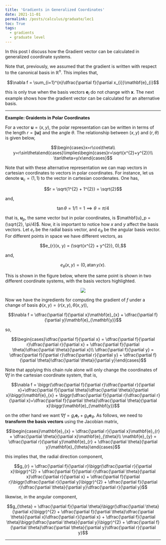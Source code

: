 ```yaml
---
title: 'Gradients in Generalized Coordinates'
date: 2021-11-01
permalink: /posts/calculus/graduate/lec1
toc: True
tags:
  - gradients
  - graduate level
---
```


In this post I discuss how the Gradient vector can be calculated in generalized coordinate systems.

Note that, previously, we assumed that the gradient is written with respect to the canonical basis in $\mathbb{R}^{n}$. This implies that,

$$\nabla f = \sum_{i=1}^{n}\dfrac{\partial f}{\partial x_{i}}\mathbf{e}_{i}$$

this is only true when the basis vectors $\mathbf{e}_{i}$ do not change with $\mathbf{x}$. The next example shows how the gradient vector can be calculated for an alternative basis.

---
**Example: Graidents in Polar Coordinates**

For a vector $\mathbf{u} = (x, y)$, the polar representation can be written in terms of the length $r = \lVert\mathbf{u}\lVert$ and the angle $\theta$. The relationship between $(x,y)$ and $(r,\theta)$ is given below,

$$\begin{cases}x=r\cos\theta\\ y=r\sin\theta\end{cases}\implies\begin{cases}r=\sqrt{x^{2}+y^{2}}\\ \tan\theta=y/x\end{cases}$$

Note that with these alternative representation we can map vectors in cartesian coordinates to vectors in polar coordinates. For instance, let us denote $\mathbf{u}_{c} = (1, 1)$ to the vector in cartesian coordenates. One has,

$$r = \sqrt{1^{2} + 1^{2}} = \sqrt{2}$$

and,

$$\tan\theta = 1/1 = 1 \implies \theta = \pi/4$$

that is, $\mathbf{u}_p$, the same vector but in polar coordinates, is $\mathbf{u}_p = (\sqrt{2}, \pi/4)$. Now, it is important to notice how $x$ and $y$ affect the basis vectors. Let $e_{r}$ be the radial basis vector, and $e_{\theta}$ be the angular basis vector. For different points in space we have different vectors, as

$$e_{r}(x, y) = (\sqrt{x^{2} + y^{2}}, 0),$$

and,

$$e_{\theta}(x, y) = (0, \text{atan}\,y/x).$$

This is shown in the figure below, where the same point is shown in two different coordinate systems, with the basis vectors highlighted.

<p align="center">
  <img src="https://eddardd.github.io/images/PostFigures/Calculus/CoordinateSystems.png"/>
</p>

Now we have the ingredients for computing the gradient of $f$ under a change of basis $\phi(x, y) = (r(x, y), \theta(x, y))$,

$$\nabla f = \dfrac{\partial f}{\partial x}\mathbf{e}_{x} + \dfrac{\partial f}{\partial y}\mathbf{e}_{\mathbf{y}}$$

so,

$$\begin{cases}\dfrac{\partial f}{\partial x} = \dfrac{\partial f}{\partial r}\dfrac{\partial r}{\partial x} + \dfrac{\partial f}{\partial \theta}\dfrac{\partial \theta}{\partial x}\\ \dfrac{\partial f}{\partial y} = \dfrac{\partial f}{\partial r}\dfrac{\partial r}{\partial y} + \dfrac{\partial f}{\partial \theta}\dfrac{\partial \theta}{\partial y}\end{cases}$$

Note that applying this chain rule alone will only change the coordinates of $\nabla f$ in the cartesian coordinate system, that is,

$$\nabla f = \biggr(\dfrac{\partial f}{\partial r}\dfrac{\partial r}{\partial x}+\dfrac{\partial f}{\partial \theta}\dfrac{\partial \theta}{\partial x}\biggr)\mathbf{e}_{x} + \biggr(\dfrac{\partial f}{\partial r}\dfrac{\partial r}{\partial x}+\dfrac{\partial f}{\partial \theta}\dfrac{\partial \theta}{\partial x}\biggr)\mathbf{e}_{\mathbf{y}}$$

on the other hand we want $\nabla f = g_{r}\mathbf{e}_{r} + g_{\theta}\mathbf{e}_{\theta}$. As follows, we need to __transform the basis vectors__ using the Jacobian matrix,

$$\begin{cases}\mathbf{e}_{x} = \dfrac{\partial r}{\partial x}\mathbf{e}_{r} + \dfrac{\partial \theta}{\partial x}\mathbf{e}_{\theta}\\ \mathbf{e}_{y} = \dfrac{\partial r}{\partial y}\mathbf{e}_{r} + \dfrac{\partial \theta}{\partial y}\mathbf{e}_{\theta}\end{cases}$$

this implies that, the radial direction component,

$$g_{r} = \dfrac{\partial f}{\partial r}\biggr(\dfrac{\partial r}{\partial x}\biggr)^{2}  + \dfrac{\partial f}{\partial r}\dfrac{\partial \theta}{\partial x}\dfrac{\partial r}{\partial x} + \dfrac{\partial f}{\partial r}\biggr(\dfrac{\partial r}{\partial y}\biggr)^{2}  + \dfrac{\partial f}{\partial r}\dfrac{\partial \theta}{\partial y}\dfrac{\partial r}{\partial y}$$

likewise, in the angular component,

$$g_{\theta} = \dfrac{\partial f}{\partial \theta}\biggr(\dfrac{\partial \theta}{\partial x}\biggr)^{2}  + \dfrac{\partial f}{\partial \theta}\dfrac{\partial \theta}{\partial x}\dfrac{\partial r}{\partial x} + \dfrac{\partial f}{\partial \theta}\biggr(\dfrac{\partial \theta}{\partial y}\biggr)^{2}  + \dfrac{\partial f}{\partial \theta}\dfrac{\partial \theta}{\partial y}\dfrac{\partial r}{\partial y}$$

---